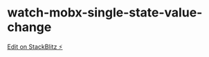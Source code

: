 # watch-mobx-single-state-value-change

[Edit on StackBlitz ⚡️](https://stackblitz.com/edit/react-zlexaw)